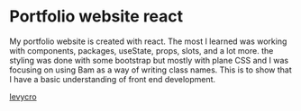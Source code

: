 # Portfolio website react

My portfolio website is created with react. The most I learned was working with components, packages, useState, props, slots, and a lot more. the styling was done with some bootstrap but mostly with plane CSS and I was focusing on using Bam as a way of writing class names. This is to show that I have a basic understanding of front end development. 

[levycro](https://www.levycrols.com/)

